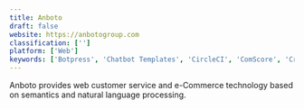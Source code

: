 ```yaml
---
title: Anboto
draft: false 
website: https://anbotogroup.com
classification: ['']
platform: ['Web']
keywords: ['Botpress', 'Chatbot Templates', 'CircleCI', 'ComScore', 'CreativeVirtual', 'CutePDF', 'DontGo', 'GetAbby', 'GoodUI Evidence', 'GoodUI Fastforward', 'HiOperator', 'Hound', 'Inforobo', 'Linode', 'Morph.ai', 'Omnipage', 'Plusoft Avi', 'Sofy.ai', 'True Image', 'Workflow Today Widget', 'Zendesk Answer Bot']
---
```

Anboto provides web customer service and e-Commerce technology based on semantics and natural language processing.